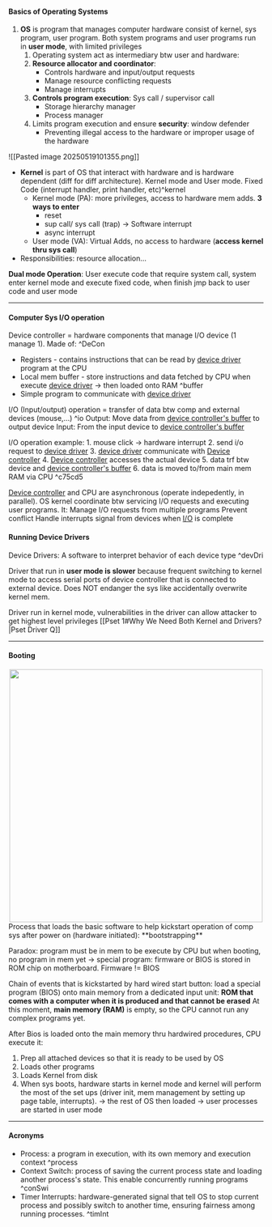 #### Basics of Operating Systems
1. **OS** is program that manages computer hardware consist of kernel, sys program, user program. Both system programs and user programs run in **user mode**, with limited privileges
	1. Operating system act as intermediary btw user and hardware:
	2. **Resource allocator and coordinator**:
	    - Controls hardware and input/output requests
	    - Manage resource conflicting requests
	    - Manage interrupts
	3. **Controls program execution**: Sys call / supervisor call
		- Storage hierarchy manager
		- Process manager
	4. Limits program execution and ensure **security**: window defender
		- Preventing illegal access to the hardware or improper usage of the hardware

![[Pasted image 20250519101355.png]]
- **Kernel** is part of OS that interact with hardware and is hardware dependent (diff for diff architecture). Kernel mode and User mode. Fixed Code (interrupt handler, print handler, etc)^kernel
	- Kernel mode (PA): more privileges, access to hardware mem adds. **3 ways to enter**
		- reset
		- sup call/ sys call (trap) -> Software interrupt
		- async interrupt 
	- User mode (VA): Virtual Adds, no access to hardware (**access kernel thru sys call**)
- Responsibilities: resource allocation... 

**Dual mode Operation**: User execute code that require system call, system enter kernel mode and execute fixed code, when finish jmp back to user code and user mode

---
#### Computer Sys I/O operation

Device controller = hardware components that manage I/O device (1 manage 1). Made of: ^DeCon
- Registers - contains instructions that can be read by [device driver](#^devDri) program at the CPU
- Local mem buffer - store instructions and data fetched by CPU when execute [device driver](#^devDri) -> then loaded onto RAM ^buffer
- Simple program to communicate with [device driver](#^devDri)

I/O (Input/output) operation = transfer of data btw comp and external devices (mouse,...) ^io
	Output: Move data from [device controller's buffer](#^buffer) to output device
	Input: From the input device to [device controller's buffer](#^buffer) 

I/O operation example:
	1. mouse click -> hardware interrupt
	2. send i/o request to [device driver](#^devDri) 
	3. [device driver](#^devDri) communicate with [Device controller](#^DeCon)
	4. [Device controller](#^DeCon) accesses the actual device 
	5. data trf btw device and [device controller's buffer](#^buffer) 
	6. data is moved to/from main mem RAM via CPU  ^c75cd5

[Device controller](#^DeCon) and CPU are asynchronous (operate indepedently, in parallel). OS kernel coordinate btw servicing I/O requests and executing user programs. It:
	Manage I/O requests from multiple programs
	Prevent conflict
	Handle interrupts signal from devices when [I/O](#^io) is complete

#### Running Device Drivers

Device Drivers: A software to interpret behavior of each device type ^devDri

Driver that run in **user mode is slower** because frequent switching to kernel mode to access serial ports of device controller that is connected to external device. 
Does NOT endanger the sys like accidentally overwrite kernel mem.

Driver run in kernel mode, vulnerabilities in the driver can allow attacker to get highest level privileges
[[Pset 1#Why We Need Both Kernel and Drivers?|Pset Driver Q]]

---
#### Booting
<div align="center">
<img src="Pasted image 20250520124117.png" width="500">
</div>
Process that loads the basic software to help kickstart operation of comp sys after power on (hardware initiated): **bootstrapping**

Paradox: program must be in mem to be execute by CPU but when booting, no program in mem yet -> special program: firmware or BIOS is stored in ROM chip on motherboard. Firmware != BIOS

Chain of events that is kickstarted by hard wired start button: load a special program (BIOS) onto main memory from a dedicated input unit: **ROM that comes with a computer when it is produced and that cannot be erased** 
	At this moment, **main memory (RAM)** is empty, so the CPU cannot run any complex programs yet.

After Bios is loaded onto the main memory thru hardwired procedures, CPU execute it:
1. Prep all attached devices so that it is ready to be used by OS
2. Loads other programs 
3. Loads Kernel from disk
4. When sys boots, hardware starts in kernel mode and kernel will perform the most of the set ups (driver init, mem management by setting up page table, interrupts). -> the rest of OS then loaded  -> user processes are started in user mode

---
#### Acronyms

- Process: a program in execution, with its own memory and execution context ^process
- Context Switch: process of saving the current process state and loading another process's state. This enable concurrently running programs ^conSwi
- Timer Interrupts: hardware-generated signal that tell OS to stop current process and possibly switch to another time, ensuring fairness among running processes. ^timInt
